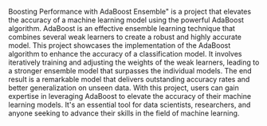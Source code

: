 Boosting Performance with AdaBoost Ensemble" is a project that elevates the accuracy of a machine learning model using the powerful AdaBoost algorithm. AdaBoost is an effective ensemble learning technique that combines several weak learners to create a robust and highly accurate model. This project showcases the implementation of the AdaBoost algorithm to enhance the accuracy of a classification model. It involves iteratively training and adjusting the weights of the weak learners, leading to a stronger ensemble model that surpasses the individual models. The end result is a remarkable model that delivers outstanding accuracy rates and better generalization on unseen data. With this project, users can gain expertise in leveraging AdaBoost to elevate the accuracy of their machine learning models. It's an essential tool for data scientists, researchers, and anyone seeking to advance their skills in the field of machine learning.



